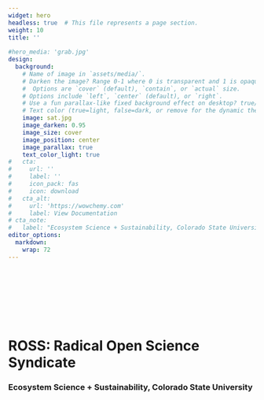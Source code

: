```yaml
---
widget: hero
headless: true  # This file represents a page section.
weight: 10
title: ''
        
#hero_media: 'grab.jpg'
design:
  background:
    # Name of image in `assets/media/`.
    # Darken the image? Range 0-1 where 0 is transparent and 1 is opaque.
    #  Options are `cover` (default), `contain`, or `actual` size.
    # Options include `left`, `center` (default), or `right`.
    # Use a fun parallax-like fixed background effect on desktop? true/false
    # Text color (true=light, false=dark, or remove for the dynamic theme color).
    image: sat.jpg
    image_darken: 0.95
    image_size: cover
    image_position: center
    image_parallax: true
    text_color_light: true
#   cta:
#     url: ''
#     label: ''
#     icon_pack: fas
#     icon: download
#   cta_alt:
#     url: 'https://wowchemy.com'
#     label: View Documentation
# cta_note:
#   label: "Ecosystem Science + Sustainability, Colorado State University"
editor_options: 
  markdown: 
    wrap: 72
---
```


<br> <br> <br> <br> <br> <br>

# **ROSS: Radical Open Science Syndicate**

### Ecosystem Science + Sustainability, Colorado State University

<br> <br> <br> <br> <br> <br>

